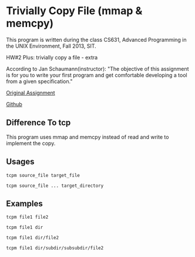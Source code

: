 # Trivially Copy File (mmap & memcpy)

This program is written during the class CS631, Advanced Programming 
in the UNIX Environment, Fall 2013, SIT.

HW#2 Plus: trivially copy a file - extra

According to Jan Schaumann(instructor): "The objective of this assignment 
is for you to write your first program and get comfortable developing a tool 
from a given specification."

[Original Assignment](http://www.cs.stevens.edu/~jschauma/631A/f13-hw2.html)

[Github](https://github.com/jschauma/cs631apue)


## Difference To tcp

This program uses mmap and memcpy instead of read and write to implement the copy.


## Usages

`tcpm source_file target_file`

`tcpm source_file ... target_directory`


## Examples

`tcpm file1 file2`

`tcpm file1 dir`

`tcpm file1 dir/file2`

`tcpm file1 dir/subdir/subsubdir/file2`

